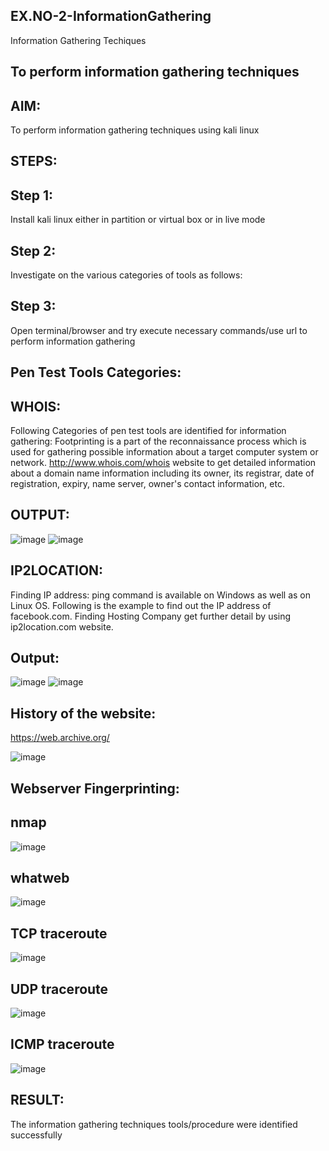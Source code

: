 ## EX.NO-2-InformationGathering

Information Gathering Techiques

## To perform information gathering techniques
## AIM:
To perform information gathering techniques using kali linux
## STEPS:
## Step 1:
Install kali linux either in partition or virtual box or in live mode

## Step 2:
Investigate on the various categories of tools as follows:

## Step 3:
Open terminal/browser and try execute necessary commands/use url to perform information gathering

## Pen Test Tools Categories:

## WHOIS:

Following Categories of pen test tools are identified for information gathering: Footprinting is a part of the reconnaissance process which is used for gathering possible information about a target computer system or network. http://www.whois.com/whois website to get detailed information about a domain name information including its owner, its registrar, date of registration, expiry, name server, owner's contact information, etc.

## OUTPUT:
![image](https://github.com/user-attachments/assets/da633ac2-93d6-4b3b-9cac-0b1e46366690)
![image](https://github.com/user-attachments/assets/a45fb261-a140-4d45-a84f-16a47752737a)

## IP2LOCATION:
Finding IP address: ping command is available on Windows as well as on Linux OS. Following is the example to find out the IP address of facebook.com. Finding Hosting Company get further detail by using ip2location.com website.

## Output:
![image](https://github.com/user-attachments/assets/811a14c0-56aa-4f1d-b686-c648e6c23dc3)
![image](https://github.com/user-attachments/assets/e5bab58e-d208-4847-96ac-0cae70142c43)

## History of the website:

https://web.archive.org/

![image](https://github.com/user-attachments/assets/9637591c-ba43-47a9-a009-797befd772cd)

## Webserver Fingerprinting:

## nmap
![image](https://github.com/user-attachments/assets/842b1b7e-6459-4aba-ad25-267b2dbaf083)

## whatweb
![image](https://github.com/user-attachments/assets/dcd471ce-29a7-47e6-a79a-ce49c2265fe8)

## TCP traceroute
![image](https://github.com/user-attachments/assets/fdb9f878-27c7-4d24-b3d5-01ca1e34626c)

## UDP traceroute

![image](https://github.com/user-attachments/assets/78aefb5f-caf0-4c7b-9b6d-76dfc88b710d)

## ICMP traceroute

![image](https://github.com/user-attachments/assets/154b769c-0987-49a7-9a0b-87d2dcbbe741)

## RESULT:
The information gathering techniques tools/procedure were identified successfully

